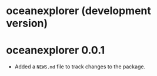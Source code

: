 # oceanexplorer (development version)

# oceanexplorer 0.0.1

* Added a `NEWS.md` file to track changes to the package.
